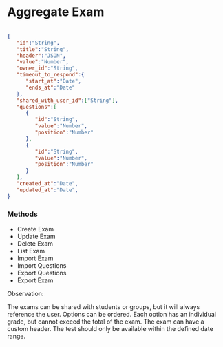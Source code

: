 # Aggregate Exam

```json

{
   "id":"String",
   "title":"String",
   "header":"JSON",
   "value":"Number",
   "owner_id":"String",
   "timeout_to_respond":{
      "start_at":"Date",
      "ends_at":"Date"
   },
   "shared_with_user_id":["String"],
   "questions":[
      {
         "id":"String",
         "value":"Number",
         "position":"Number"
      },
      {
         "id":"String",
         "value":"Number",
         "position":"Number"
      }
   ],
   "created_at":"Date",
   "updated_at":"Date",
}

```

### Methods

- Create Exam
- Update Exam
- Delete Exam
- List Exam
- Import Exam
- Import Questions
- Export Questions
- Export Exam

Observation:

The exams can be shared with students or groups, but it will always reference the user.
Options can be ordered.
Each option has an individual grade, but cannot exceed the total of the exam.
The exam can have a custom header.
The test should only be available within the defined date range.